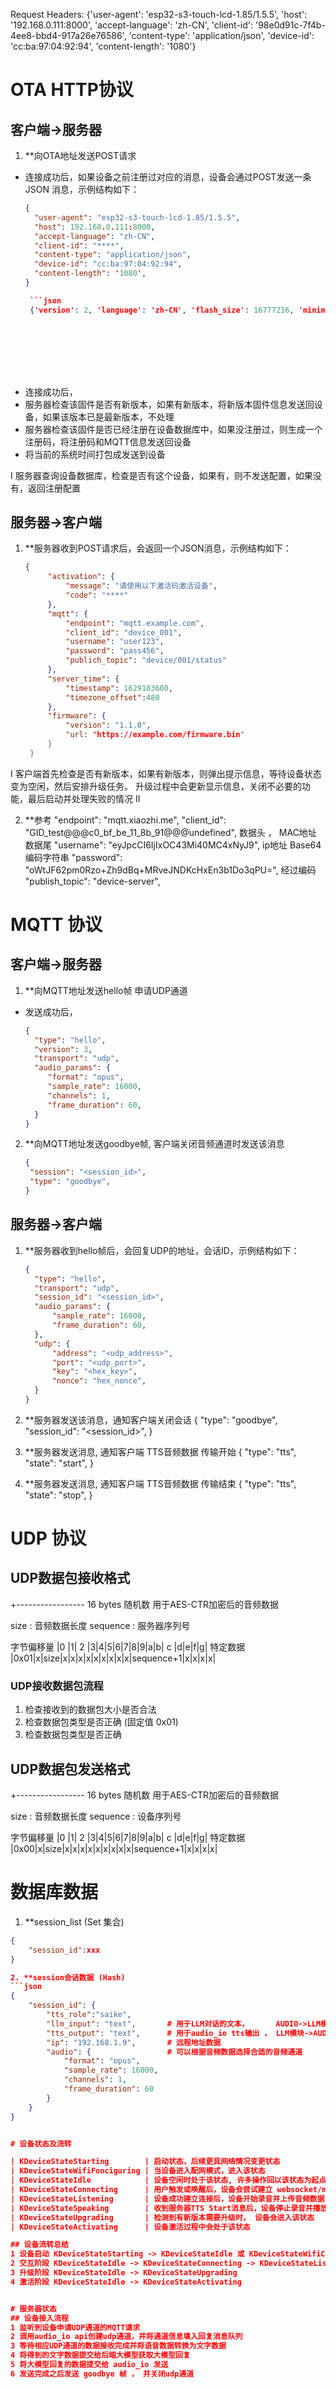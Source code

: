 


Request Headers: {'user-agent': 'esp32-s3-touch-lcd-1.85/1.5.5', 'host': '192.168.0.111:8000', 'accept-language': 'zh-CN', 'client-id': '98e0d91c-7f4b-4ee8-bbd4-917a26e76586', 'content-type': 'application/json', 'device-id': 'cc:ba:97:04:92:94', 'content-length': '1080'}


# OTA HTTP协议
## 客户端→服务器

1. **向OTA地址发送POST请求
- 连接成功后，如果设备之前注册过对应的消息，设备会通过POST发送一条 JSON 消息，示例结构如下：  
   ```json
   {
     "user-agent": "esp32-s3-touch-lcd-1.85/1.5.5",
     "host": 192.168.0.111:8000,
     "accept-language": "zh-CN",
     "client-id": "****",
     "content-type": "application/json",
     "device-id": "cc:ba:97:04:92:94",
     "content-length": '1080',
   }

    ```json
    {'version': 2, 'language': 'zh-CN', 'flash_size': 16777216, 'minimum_free_heap_size': 8288524, 'mac_address': 'cc:ba:97:04:92:94', 'uuid': '98e0d91c-7f4b-4ee8-bbd4-917a26e76586', 'chip_model_name': 'esp32s3', 'chip_info': {'model': 9, 'cores': 2, 'revision': 2, 'features': 18}, 'application': {'name': 'xiaozhi', 'version': '1.5.5', 'compile_time': 'Apr 24 2025T16:11:20Z', 'idf_version': 'v5.3.2', 'elf_sha256': '5f0b4203acc84910b742a2da9fa3bfa51173d70813558c0ba2f7d058211669b4'}, 'partition_table': [{'label': 'nvs', 'type': 1, 'subtype': 2, 'address': 36864, 'size': 16384}, {'label': 'otadata', 'type': 1, 'subtype': 0, 'address': 53248, 'size': 8192}, {'label': 'phy_init', 'type': 1, 'subtype': 1, 'address': 61440, 'size': 4096}, {'label': 'model', 'type': 1, 'subtype': 130, 'address': 65536, 'size': 983040}, {'label': 'ota_0', 'type': 0, 'subtype': 16, 'address': 1048576, 'size': 6291456}, {'label': 'ota_1', 'type': 0, 'subtype': 17, 'address': 7340032, 'size': 6291456}], 'ota': {'label': 'ota_0'}, 'board': {'type': 'esp32-s3-touch-lcd-1.85', 'name': 'esp32-s3-touch-lcd-1.85', 'ssid': 'Yiyiwork', 'rssi': -50, 'channel': 5, 'ip': '192.168.0.13', 'mac': 'cc:ba:97:04:92:94'}}









- 连接成功后，
- 服务器检查该固件是否有新版本，如果有新版本，将新版本固件信息发送回设备，如果该版本已是最新版本，不处理
- 服务器检查该固件是否已经注册在设备数据库中，如果没注册过，则生成一个注册码，将注册码和MQTT信息发送回设备
- 将当前的系统时间打包成发送到设备







I 服务器查询设备数据库，检查是否有这个设备，如果有，则不发送配置，如果没有，返回注册配置



## 服务器->客户端
1. **服务器收到POST请求后，会返回一个JSON消息，示例结构如下：
   ```json
   {
        "activation": {
            "message": "请使用以下激活码激活设备",
            "code": "****"
        },
        "mqtt": {
            "endpoint": "mqtt.example.com",
            "client_id": "device_001",
            "username": "user123",
            "password": "pass456",
            "publich_topic": "device/001/status"
        },
        "server_time": {
            "timestamp": 1629103600,
            "timezone_offset":480
        },
        "firmware": {
            "version": "1.1.0",
            "url: "https://example.com/firmware.bin"
        }
    }

I 客户端首先检查是否有新版本，如果有新版本，则弹出提示信息，等待设备状态变为空闲，然后安排升级任务。 升级过程中会更新显示信息，关闭不必要的功能，最后启动并处理失败的情况
II 


2. **参考
        "endpoint": "mqtt.xiaozhi.me",
        "client_id": "GID_test@@@c0_bf_be_11_8b_91@@@undefined",  数据头 ， MAC地址 数据尾
        "username": "eyJpcCI6IjIxOC43Mi40MC4xNyJ9",  ip地址 Base64 编码字符串
        "password": "oWtJF62pm0Rzo+Zh9dBq+MRveJNDKcHxEn3b1Do3qPU=", 经过编码
        "publish_topic": "device-server",




# MQTT 协议
## 客户端→服务器
1. **向MQTT地址发送hello帧 申请UDP通道
- 发送成功后，
   ```json
   {
     "type": "hello",
     "version": 3,
     "transport": "udp",
     "audio_params": {
        "format": "opus",
        "sample_rate": 16000,
        "channels": 1,
        "frame_duration": 60,
     }
   }
2. **向MQTT地址发送goodbye帧, 客户端关闭音频通道时发送该消息
   ```json
   {
    "session": "<session_id>",
    "type": "goodbye",
   }


## 服务器→客户端
1. **服务器收到hello帧后，会回复UDP的地址，会话ID，示例结构如下：
   ```json
   {
     "type": "hello",
     "transport": "udp",
     "session_id": "<session_id>",
     "audio_params": {
         "sample_rate": 16000,
         "frame_duration": 60,
     },
     "udp": {
         "address": "<udp_address>",
         "port": "<udp_port>",
         "key": "<hex_key>",
         "nonce": "hex_nonce",
     }
   }

2. **服务器发送该消息，通知客户端关闭会话
{
    "type": "goodbye",
    "session_id": "<session_id>",
}

3. **服务器发送消息, 通知客户端 TTS音频数据 传输开始
{
    "type": "tts",
    "state": "start",
}

4. **服务器发送消息, 通知客户端 TTS音频数据 传输结束
{
    "type": "tts",
    "state": "stop",
}




# UDP 协议
## UDP数据包接收格式
+-----------------
16 bytes 随机数 用于AES-CTR加密后的音频数据

size     : 音频数据长度
sequence : 服务器序列号

字节偏移量  |0   |1|  2 |3|4|5|6|7|8|9|a|b|     c    |d|e|f|g|
特定数据    |0x01|x|size|x|x|x|x|x|x|x|x|x|sequence+1|x|x|x|x|


### UDP接收数据包流程
1. 检查接收到的数据包大小是否合法
2. 检查数据包类型是否正确 (固定值 0x01)
3. 检查数据包类型是否正确


## UDP数据包发送格式
+-----------------
16 bytes 随机数 用于AES-CTR加密后的音频数据

size     : 音频数据长度
sequence : 设备序列号

字节偏移量  |0   |1|  2 |3|4|5|6|7|8|9|a|b|     c    |d|e|f|g|
特定数据    |0x00|x|size|x|x|x|x|x|x|x|x|x|sequence+1|x|x|x|x|




# 数据库数据

1. **session_list   (Set 集合)
```json
{
    "session_id":xxx
}

2. **session会话数据 (Hash)
```json
{
    "session_id": {
        "tts_role":"saike",
        "llm_input": "text",       # 用于LLM对话的文本，      AUDIO->LLM模块
        "tts_output": "text",      # 用于audio_io tts输出 ， LLM模块->AUDIO_IO
        "ip": "192.168.1.9",       # 远程地址数据
        "audio": {                 # 可以根据音频数据选择合适的音频通道
            "format": "opus",
            "sample_rate": 16000,
            "channels": 1,
            "frame_duration": 60
        }
    }
}


# 设备状态及流转

| KDeviceStateStarting        | 启动状态，后续更具网络情况变更状态
| KDeviceStateWifiFonciguring | 当设备进入配网模式，进入该状态
| KDeviceStateIdle            | 设备空闲时处于该状态, 许多操作回以该状态为起点
| KDeviceStateConnecting      | 用户触发或唤醒后，设备会尝试建立 websocket/mqtt 连接, 申请UDP通道
| KDeviceStateListening       | 设备成功建立连接后，设备开始录音并上传音频数据 , 每采集30ms的数据就开始上传
| KDeviceStateSpeaking        | 收到服务器TTS Start消息后，设备停止录音并播放接收到的音频
| KDeviceStateUpgrading       | 检测到有新版本需要升级时， 设备会进入该状态
| KDeviceStateActivating      | 设备激活过程中会处于该状态

## 设备流转总结
1 设备启动 KDeviceStateStarting -> KDeviceStateIdle 或 KDeviceStateWifiConfiguring
2 交互阶段 KDeviceStateIdle -> KDeviceStateConnecting -> KDeviceStateListening -> KDeviceStateSpeaking
3 升级阶段 KDeviceStateIdle -> KDeviceStateUpgrading
4 激活阶段 KDeviceStateIdle -> KDeviceStateActivating


# 服务器状态
## 设备接入流程
1 监听到设备申请UDP通道的MQTT请求
2 调用audio_io api创建udp通道，并将通道信息填入回复消息队列
3 等待相应UDP通道的数据接收完成并将语音数据转换为文字数据
4 将得到的文字数据提交给后端大模型获取大模型回复
5 将大模型回复的数据提交给 audio_io 发送
6 发送完成之后发送 goodbye 帧 ， 并关闭udp通道



